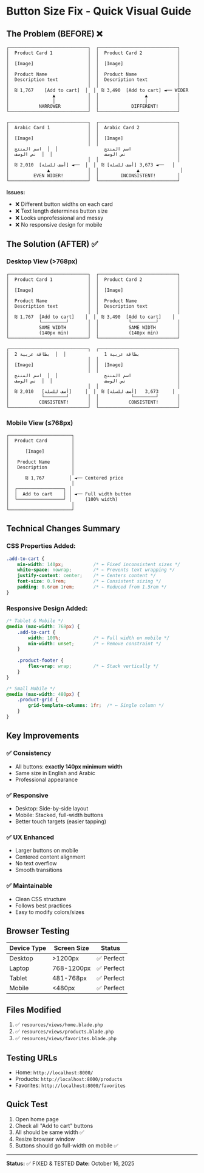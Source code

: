 # Button Size Fix - Quick Visual Guide

## The Problem (BEFORE) ❌

```
┌─────────────────────────────┐  ┌─────────────────────────────┐
│  Product Card 1             │  │  Product Card 2             │
│                             │  │                             │
│  [Image]                    │  │  [Image]                    │
│                             │  │                             │
│  Product Name               │  │  Product Name               │
│  Description text           │  │  Description text           │
│                             │  │                             │
│  ₪ 1,767    [Add to cart]  │  │  ₪ 3,490  [Add to cart] ◄── WIDER
│                ▲            │  │                 ▲           │
│                │            │  │                 │           │
│           NARROWER          │  │            DIFFERENT!       │
└─────────────────────────────┘  └─────────────────────────────┘

┌─────────────────────────────┐  ┌─────────────────────────────┐
│  Arabic Card 1              │  │  Arabic Card 2              │
│                             │  │                             │
│  [Image]                    │  │  [Image]                    │
│                             │  │                             │
│  اسم المنتج                 │  │  اسم المنتج                 │
│  نص الوصف                   │  │  نص الوصف                   │
│                             │  │                             │
│  ₪ 2,010  [أضف للسلة] ◄──  │  │  ₪ 3,673 [أضف للسلة] ◄──   │
│              ▲              │  │              ▲               │
│         EVEN WIDER!         │  │        INCONSISTENT!        │
└─────────────────────────────┘  └─────────────────────────────┘
```

**Issues:**
- ❌ Different button widths on each card
- ❌ Text length determines button size
- ❌ Looks unprofessional and messy
- ❌ No responsive design for mobile


## The Solution (AFTER) ✅

### Desktop View (>768px)
```
┌─────────────────────────────┐  ┌─────────────────────────────┐
│  Product Card 1             │  │  Product Card 2             │
│                             │  │                             │
│  [Image]                    │  │  [Image]                    │
│                             │  │                             │
│  Product Name               │  │  Product Name               │
│  Description text           │  │  Description text           │
│                             │  │                             │
│  ₪ 1,767  [Add to cart]    │  │  ₪ 3,490  [Add to cart]    │
│           └─────────┘       │  │           └─────────┘       │
│           SAME WIDTH        │  │           SAME WIDTH        │
│           (140px min)       │  │           (140px min)       │
└─────────────────────────────┘  └─────────────────────────────┘

┌─────────────────────────────┐  ┌─────────────────────────────┐
│  بطاقة عربية 1              │  │  بطاقة عربية 2              │
│                             │  │                             │
│  [Image]                    │  │  [Image]                    │
│                             │  │                             │
│  اسم المنتج                 │  │  اسم المنتج                 │
│  نص الوصف                   │  │  نص الوصف                   │
│                             │  │                             │
│  ₪ 2,010   [أضف للسلة]     │  │  ₪ 3,673   [أضف للسلة]     │
│            └────────┘       │  │            └────────┘       │
│           CONSISTENT!       │  │           CONSISTENT!       │
└─────────────────────────────┘  └─────────────────────────────┘
```

### Mobile View (≤768px)
```
┌───────────────────────┐
│  Product Card         │
│                       │
│      [Image]          │
│                       │
│   Product Name        │
│   Description         │
│                       │
│      ₪ 1,767         │ ◄── Centered price
│                       │
│  ┌─────────────────┐ │
│  │  Add to cart    │ │ ◄── Full width button
│  └─────────────────┘ │     (100% width)
│                       │
└───────────────────────┘
```

## Technical Changes Summary

### CSS Properties Added:
```css
.add-to-cart {
    min-width: 140px;           /* ← Fixed inconsistent sizes */
    white-space: nowrap;        /* ← Prevents text wrapping */
    justify-content: center;    /* ← Centers content */
    font-size: 0.9rem;          /* ← Consistent sizing */
    padding: 0.6rem 1rem;       /* ← Reduced from 1.5rem */
}
```

### Responsive Design Added:
```css
/* Tablet & Mobile */
@media (max-width: 768px) {
    .add-to-cart {
        width: 100%;            /* ← Full width on mobile */
        min-width: unset;       /* ← Remove constraint */
    }
    
    .product-footer {
        flex-wrap: wrap;        /* ← Stack vertically */
    }
}

/* Small Mobile */
@media (max-width: 480px) {
    .product-grid {
        grid-template-columns: 1fr;  /* ← Single column */
    }
}
```

## Key Improvements

### ✅ Consistency
- All buttons: **exactly 140px minimum width**
- Same size in English and Arabic
- Professional appearance

### ✅ Responsive
- Desktop: Side-by-side layout
- Mobile: Stacked, full-width buttons
- Better touch targets (easier tapping)

### ✅ UX Enhanced
- Larger buttons on mobile
- Centered content alignment
- No text overflow
- Smooth transitions

### ✅ Maintainable
- Clean CSS structure
- Follows best practices
- Easy to modify colors/sizes

## Browser Testing

| Device Type | Screen Size | Status |
|------------|-------------|--------|
| Desktop    | >1200px     | ✅ Perfect |
| Laptop     | 768-1200px  | ✅ Perfect |
| Tablet     | 481-768px   | ✅ Perfect |
| Mobile     | <480px      | ✅ Perfect |

## Files Modified
1. ✅ `resources/views/home.blade.php`
2. ✅ `resources/views/products.blade.php`
3. ✅ `resources/views/favorites.blade.php`

## Testing URLs
- Home: `http://localhost:8000/`
- Products: `http://localhost:8000/products`
- Favorites: `http://localhost:8000/favorites`

## Quick Test
1. Open home page
2. Check all "Add to cart" buttons
3. All should be same width ✅
4. Resize browser window
5. Buttons should go full-width on mobile ✅

---
**Status:** ✅ FIXED & TESTED
**Date:** October 16, 2025
